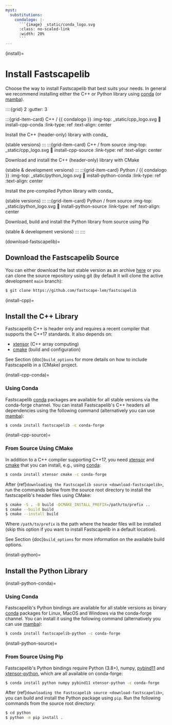 ```yaml
---
myst:
  substitutions:
    condalogo: |-
      ```{image} _static/conda_logo.svg
      :class: no-scaled-link
      :width: 20%
      ```
---
```


(install)=

# Install Fastscapelib

Choose the way to install Fastscapelib that best suits your needs. In general we
recommend installing either the C++ or Python library using [conda] (or
[mamba]).

::::{grid} 2
:gutter: 3

:::{grid-item-card} C++ / {{ condalogo }}
:img-top: _static/cpp_logo.svg
:link: install-cpp-conda
:link-type: ref
:text-align: center

Install the C++ (header-only) library with conda_

(stable versions)
:::
:::{grid-item-card} C++ / from source
:img-top: _static/cpp_logo.svg
:link: install-cpp-source
:link-type: ref
:text-align: center

Download and install the C++ (header-only) library with CMake

(stable & development versions)
:::
:::{grid-item-card} Python / {{ condalogo }}
:img-top: _static/python_logo.svg
:link: install-python-conda
:link-type: ref
:text-align: center

Install the pre-compiled Python library with conda_

(stable versions)
:::
:::{grid-item-card} Python / from source
:img-top: _static/python_logo.svg
:link: install-python-source
:link-type: ref
:text-align: center

Download, build and install the Python library from source using Pip

(stable & development versions)
:::
::::

(download-fastscapelib)=

## Download the Fastscapelib Source

You can either download the last stable version as an archive
[here](https://github.com/fastscape-lem/fastscapelib/releases/latest) or you can
clone the source repository using git (by default it will clone the active
development `main` branch):

```bash
$ git clone https://github.com/fastscape-lem/fastscapelib
```

(install-cpp)=

## Install the C++ Library

Fastscapelib C++ is header only and requires a recent compiler that supports the
C++17 standards. It also depends on:

- [xtensor] (C++ array computing)
- [cmake] (build and configuration)

See Section {doc}`build_options` for more details on how to include Fastscapelib
in a (CMake) project.

(install-cpp-conda)=

### Using Conda

Fastscapelib [conda] packages are available for all stable versions via the
conda-forge channel. You can install Fastscapelib's C++ headers all dependencies
using the following command (alternatively you can use [mamba]):

```bash
$ conda install fastscapelib -c conda-forge
```

(install-cpp-source)=

### From Source Using CMake

In addition to a C++ compiler supporting C++17, you need [xtensor] and [cmake]
that you can install, e.g., using [conda]:

```bash
$ conda install xtensor cmake -c conda-forge
```

After {ref}`downloading the Fastscapelib source <download-fastscapelib>`, run
the commands below from the source root directory to install the fastscapelib's
header files using CMake:

```bash
$ cmake -S . -B build -DCMAKE_INSTALL_PREFIX=/path/to/prefix ..
$ cmake --build build
$ cmake --install build
```

Where `/path/to/prefix` is the path where the header files will be installed
(skip this option if you want to install Fastscapelib in a default location).

See Section {doc}`build_options` for more information on the available build
options.

(install-python)=

## Install the Python Library

(install-python-conda)=

### Using Conda

Fastscapelib's Python bindings are available for all stable versions as binary
[conda] packages for Linux, MacOS and Windows via the conda-forge channel. You
can install it using the following command (alternatively you can use [mamba]):

```bash
$ conda install fastscapelib-python -c conda-forge
```

(install-python-source)=

### From Source Using Pip

Fastscapelib's Python bindings require Python (3.8+), numpy, [pybind11] and
[xtensor-python], which are all available on conda-forge:

```bash
$ conda install python numpy pybind11 xtensor-python -c conda-forge
```

After {ref}`downloading the Fastscapelib source <download-fastscapelib>`, you
can build and install the Python package using `pip`. Run the following commands
from the source root directory:

```bash
$ cd python
$ python -m pip install .
```

[cmake]: https://cmake.org/
[conda]: https://conda.io/docs/
[mamba]: https://mamba.readthedocs.io/en/latest/
[pybind11]: https://github.com/pybind/pybind11
[xtensor]: https://xtensor.readthedocs.io
[xtensor-python]: https://xtensor-python.readthedocs.io
